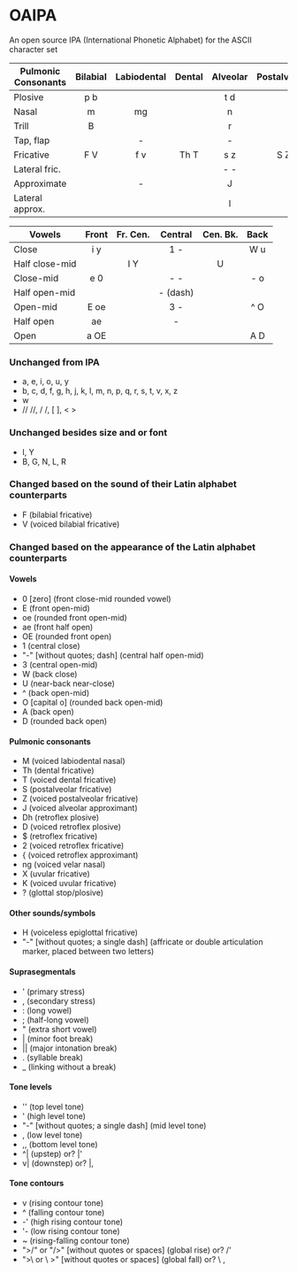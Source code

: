 # OAIPA
An open source IPA (International Phonetic Alphabet) for the ASCII character set

Pulmonic Consonants | Bilabial | Labiodental | Dental | Alveolar | Postalveolar | Retroflex | Palatal | Velar | Uvular | Pharyngeal | Glottal
--- | :---: | :---: | :---: | :---: | :---: | :---: | :---: | :---: | :---: | :---: | :---:
Plosive         | p b |     |     | t d |     | Dh D| c - | k g | q G |     | ?
Nasal           |   m |  mg |     |   n |     |   - |   - |  ng |   N |     |
Trill           |   B |     |     |   r |     |     |     |     |   R |     |
Tap, flap       |     |   - |     |   - |     |   - |     |     |     |     |
Fricative       | F V | f v | Th T| s z | S Z | $ 2 | - - | x - | X K | - 9 | h -
Lateral fric.   |     |     |     | - - |     |     |     |     |     |     |
Approximate     |     |   - |     |   J |     |   { |   j |   - |     |     |
Lateral approx. |     |     |     |   l |     |   - |   - |   L |     |     |

Vowels | Front | Fr. Cen. | Central | Cen. Bk. | Back
--- | :---: | :---: | :---: | :---: | :---:
Close          | i y |     | 1 - |     | W u
Half close-mid |     | I Y |     |   U |
Close-mid      | e 0 |     | - - |     | - o
Half open-mid  |     |     |  - (dash)  |     |
Open-mid       | E oe|     | 3 - |     | ^ O
Half open      | ae  |     | -   |     |
Open           | a OE|     |     |     | A D

### Unchanged from IPA
- a, e, i, o, u, y
- b, c, d, f, g, h, j, k, l, m, n, p, q, r, s, t, v, x, z
- w
- //  //, /  /, [  ], <  >

### Unchanged besides size and or font
- I, Y
- B, G, N, L, R

### Changed based on the sound of their Latin alphabet counterparts
- F (bilabial fricative)
- V (voiced bilabial fricative)

### Changed based on the appearance of the Latin alphabet counterparts
#### Vowels
- 0 [zero] (front close-mid rounded vowel)
- E (front open-mid)
- oe (rounded front open-mid)
- ae (front half open)
- OE (rounded front open)
- 1 (central close)
- "-" [without quotes; dash] (central half open-mid)
- 3 (central open-mid)
- W (back close)
- U (near-back near-close)
- ^ (back open-mid)
- O [capital o] (rounded back open-mid)
- A (back open)
- D (rounded back open)
#### Pulmonic consonants
- M (voiced labiodental nasal)
- Th (dental fricative)
- T (voiced dental fricative)
- S (postalveolar fricative)
- Z (voiced postalveolar fricative)
- J (voiced alveolar approximant)
- Dh (retroflex plosive)
- D (voiced retroflex plosive)
- $ (retroflex fricative)
- 2 (voiced retroflex fricative)
- { (voiced retroflex approximant)
- ng (voiced velar nasal)
- X (uvular fricative)
- K (voiced uvular fricative)
- ? (glottal stop/plosive)
#### Other sounds/symbols
- H (voiceless epiglottal fricative)
- "-" [without quotes; a single dash] (affricate or double articulation marker, placed between two letters)
#### Suprasegmentals
- ' (primary stress)
- , (secondary stress)
- : (long vowel)
- ; (half-long vowel)
- " (extra short vowel)
- | (minor foot break)
- || (major intonation break)
- . (syllable break)
- _ (linking without a break)
#### Tone levels
- '' (top level tone)
- ' (high level tone)
- "-" [without quotes; a single dash] (mid level tone)
- , (low level tone)
- ,, (bottom level tone)
- ^| (upstep) or? |'
- v| (downstep) or? |,
#### Tone contours
- v (rising contour tone)
- ^ (falling contour tone)
- -' (high rising contour tone)
- '- (low rising contour tone)
- ~ (rising-falling contour tone)
- ">/" or "/>" [without quotes or spaces] (global rise) or? /'
- ">\ or \ >" [without quotes or spaces] (global fall) or? \ ,
